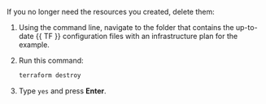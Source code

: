 If you no longer need the resources you created, delete them:
1. Using the command line, navigate to the folder that contains the up-to-date {{ TF }} configuration files with an infrastructure plan for the example.
1. Run this command:

   ```bash
   terraform destroy
   ```

1. Type `yes` and press **Enter**.